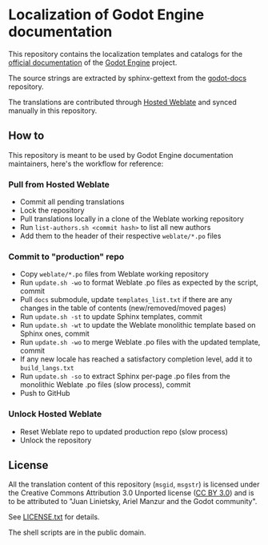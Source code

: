 # Localization of Godot Engine documentation

This repository contains the localization templates and catalogs for the
[official documentation](https://docs.godotengine.org) of the
[Godot Engine](https://godotengine.org) project.

The source strings are extracted by sphinx-gettext from the
[godot-docs](https://github.com/godotengine/godot-docs) repository.

The translations are contributed through [Hosted
Weblate](https://hosted.weblate.org/projects/godot-engine/godot-docs/) and
synced manually in this repository.

## How to

This repository is meant to be used by Godot Engine documentation
maintainers, here's the workflow for reference:

### Pull from Hosted Weblate

- Commit all pending translations
- Lock the repository
- Pull translations locally in a clone of the Weblate working repository
- Run `list-authors.sh <commit hash>` to list all new authors
- Add them to the header of their respective `weblate/*.po` files

### Commit to "production" repo

- Copy `weblate/*.po` files from Weblate working repository
- Run `update.sh -wo` to format Weblate .po files as expected by the script,
  commit
- Pull `docs` submodule, update `templates_list.txt` if there are any changes
  in the table of contents (new/removed/moved pages)
- Run `update.sh -st` to update Sphinx templates, commit
- Run `update.sh -wt` to update the Weblate monolithic template based on
  Sphinx ones, commit
- Run `update.sh -wo` to merge Weblate .po files with the updated template,
  commit
- If any new locale has reached a satisfactory completion level, add it to
  `build_langs.txt`
- Run `update.sh -so` to extract Sphinx per-page .po files from the
  monolithic Weblate .po files (slow process), commit
- Push to GitHub

### Unlock Hosted Weblate

- Reset Weblate repo to updated production repo (slow process)
- Unlock the repository

## License

All the translation content of this repository (`msgid`, `msgstr`) is
licensed under the Creative Commons Attribution 3.0 Unported license
([CC BY 3.0](https://creativecommons.org/licenses/by/3.0/)) and is to be
attributed to "Juan Linietsky, Ariel Manzur and the Godot community".

See [LICENSE.txt](/LICENSE.txt) for details.

The shell scripts are in the public domain.
